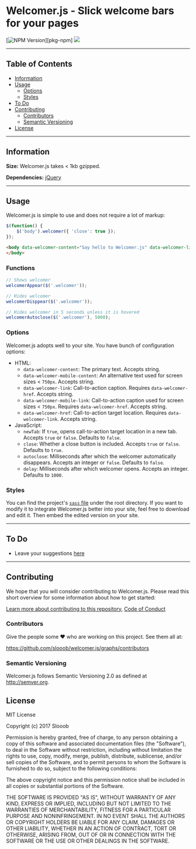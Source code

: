 # Welcomer.js - Slick welcome bars for your pages

[![NPM Version](https://img.shields.io/npm/v/welcomer.svg)][pkg-npm]
<img src="https://travis-ci.org/slooob/welcomer.js.svg?branch=master" />

---

## Table of Contents

* [Information](#information)
* [Usage](#usage)
    * [Options](#options)
    * [Styles](#styles)
* [To Do](#to-do)
* [Contributing](#contributing)
    * [Contributors](#contributors)
    * [Semantic Versioning](#semantic-versioning)
* [License](#license)

---

## Information

**Size:** Welcomer.js takes < 1kb gzipped.

**Dependencies:** [jQuery](https://github.com/jquery/jquery)

---

## Usage

Welcomer.js is simple to use and does not require a lot of markup:

```javascript
$(function() {
    $('body').welcomer({ 'close': true });
});
```

```html
<body data-welcomer-content="Say hello to Welcomer.js" data-welcomer-link="View on GitHub" data-welcomer-href="https://github.com/slooob/welcomer.js">
</body>
```

### Functions

```javascript
// Shows welcomer
welcomerAppear($('.welcomer'));

// Hides welcomer
welcomerDisppear($('.welcomer'));

// Hides welcomer in 5 seconds unless it is hovered
welcomerAutoclose($('.welcomer'), 5000);
```

### Options

Welcomer.js adopts well to your site. You have bunch of configuration options:

* HTML:
    * `data-welcomer-content`: The primary text. Accepts string.
    * `data-welcomer-mobile-content`: An alternative text used for screen sizes < `750px`. Accepts string.
    * `data-welcomer-link`: Call-to-action caption. Requires `data-welcomer-href`. Accepts string.
    * `data-welcomer-mobile-link`: Call-to-action caption used for screen sizes < `750px`. Requires `data-welcomer-href`. Accepts string.
    * `data-welcomer-href`: Call-to-action target location. Requires `data-welcomer-link`. Accepts string.
* JavaScript:
    * `newTab`: If `true`, opens call-to-action target location in a new tab. Accepts `true` or `false`. Defaults to `false`.
    * `close`: Whether a close button is included. Accepts `true` or `false`. Defaults to `true`.
    * `autoclose`: Milliseconds after which the welcomer automatically disappears. Accepts an integer or `false`. Defaults to `false`.
    * `delay`: Milliseconds after which welcomer opens. Accepts an integer. Defaults to `1000`.

### Styles

You can find the project's [`sass` file](https://github.com/slooob/welcomer.js/blob/master/welcomer.sass) under the root directory. If you want to modify it to integrate Welcomer.js better into your site, feel free to download and edit it. Then embed the edited version on your site.

---

## To Do

* Leave your suggestions [here](https://github.com/slooob/welcomer.js/issues/new)

---

## Contributing

We hope that you will consider contributing to Welcomer.js. Please read this short overview for some information about how to get started:

[Learn more about contributing to this repository](https://github.com/slooob/welcomer.js/blob/master/CONTRIBUTING.md), [Code of Conduct](https://github.com/slooob/welcomer.js/blob/master/CODE_OF_CONDUCT.md)

### Contributors

Give the people some :heart: who are working on this project. See them all at:

https://github.com/slooob/welcomer.js/graphs/contributors

### Semantic Versioning

Welcomer.js follows Semantic Versioning 2.0 as defined at http://semver.org.

## License

MIT License

Copyright (c) 2017 Slooob

Permission is hereby granted, free of charge, to any person obtaining a copy
of this software and associated documentation files (the "Software"), to deal
in the Software without restriction, including without limitation the rights
to use, copy, modify, merge, publish, distribute, sublicense, and/or sell
copies of the Software, and to permit persons to whom the Software is
furnished to do so, subject to the following conditions:

The above copyright notice and this permission notice shall be included in all
copies or substantial portions of the Software.

THE SOFTWARE IS PROVIDED "AS IS", WITHOUT WARRANTY OF ANY KIND, EXPRESS OR
IMPLIED, INCLUDING BUT NOT LIMITED TO THE WARRANTIES OF MERCHANTABILITY,
FITNESS FOR A PARTICULAR PURPOSE AND NONINFRINGEMENT. IN NO EVENT SHALL THE
AUTHORS OR COPYRIGHT HOLDERS BE LIABLE FOR ANY CLAIM, DAMAGES OR OTHER
LIABILITY, WHETHER IN AN ACTION OF CONTRACT, TORT OR OTHERWISE, ARISING FROM,
OUT OF OR IN CONNECTION WITH THE SOFTWARE OR THE USE OR OTHER DEALINGS IN THE
SOFTWARE.
